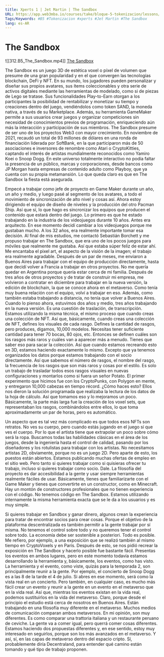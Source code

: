 ```yaml
---
title: Xperts 1 | Jet Martin | The Sandbox
URL: https://app.web3mba.io/courses/take/bloque-5-tokenizacion/lessons/38999597-xperts-1-jet-martin-the-sandbox
Tags/Keywords: #B5 #Tokenizacion #xperts #Jet Martin #The Sandbox
lang: es-AR
---
```

# The Sandbox
![[312.B5_The_Sandbox.mp4]]
[The Sandbox](https://app.web3mba.io?wvideo=xcg1l6hzad)

The Sandbox es un juego 3D de estética voxel o píxel de volumen que presume de una gran popularidad y en el que convergen las tecnologías blockchain, DeFi y NFT. En su mundo, los jugadores pueden personalizar y diseñar sus propios avatares, sus ítems coleccionables y otra serie de activos digitales mediante las herramientas de modelado, como si de piezas de Lego se tratase. Sus funcionalidades Play-to-Earn otorgan a los participantes la posibilidad de rentabilizar y monetizar su tiempo y creaciones dentro del juego, vendiéndolos como token SAND, la moneda nativa, a través de su Marketplace. Además, su herramienta GameMaker permite a sus usuarios crear juegos y organizar competiciones sin necesidad de conocimientos previos de programación, enriqueciendo aún más la interacción y participación de sus miembros. The Sandbox presume de ser uno de los proyectos Web3 con mayor crecimiento. En noviembre de 2021, recaudó un total de 93 millones de dólares en una ronda de financiación liderada por SoftBank, en la que participaron más de 50 asociaciones e inversores de renombre como Atari o CryptoKitties, captando el interés de artistas mundialmente reconocidos como Yamiro Koei o Snoop Dogg. En este universo totalmente interactivo no podía faltar la presencia de un público, marcas y corporaciones, desde bancos como JP Morgan hasta empresas de contenido adulto como Playboy, que ya cuenta con su propia metamansión. Lo que queda claro es que en The Sandbox la fiesta está asegurada.

Empecé a trabajar como jefe de proyecto en Game Maker durante un año, un año y medio, y luego pasé al segmento de los avatares, a todo el movimiento de sincronización de alto nivel y cosas así. Ahora estoy dirigiendo el equipo de diseño de niveles y la producción del otro Pacman Ship. Así que sí, lo que hago es sincronizar los equipos que producen el contenido que estará dentro del juego. Lo primero es que he estado trabajando en la industria de los videojuegos durante 10 años. Antes era arquitecto. En ese momento decidí cambiar a los videojuegos porque me gustaban mucho. A los 32 años, era realmente importante tomar esa decisión. Al final de mis estudios, me contactó Sebastián Borchett y me propuso trabajar en The Sandbox, que era uno de los pocos juegos para móviles que realmente me gustaba. Así que estaba súper feliz de estar ahí. Me encantaba el pixel art, el aspecto de la visión de la imagen; el trabajo era realmente agradable. Después de un par de meses, me enviaron a Buenos Aires para trabajar con el equipo de producción directamente, hasta que decidí volver a Francia a trabajar en otros proyectos. No me quería quedar en Argentina porque quería estar cerca de mi familia. Después de tres años de otros proyectos y de tratar de construir mi empresa, me volvieron a contratar en diciembre para trabajar en la nueva versión, la edición de blockchain, la que se conoce ahora en el metaverso. Como tenía muy buena relación con el equipo, volví a trabajar en eso. Además, como también estaba trabajando a distancia, no tenía que volver a Buenos Aires. Cuando lo pienso ahora, estuvimos dos años y medio, tres años trabajando en la nueva versión. Es una cuestión de traslación, de transcripción. Estamos utilizando la misma técnica, el mismo proceso que cuando creas una colección de NFT. Así que, básicamente, cuando creas una colección de NFT, defines los visuales de cada rasgo. Defines la cantidad de rasgos, pero produces, digamos, 10,000 modelos. Necesitas tener suficiente cantidad para tener 70 bocas, 80 ojos, etc. Entonces se definen cuáles son los rasgos más raros y cuáles van a aparecer más a menudo. Tienes que saber eso para sacar la colección. Así que cuando estamos recreando esto en 3D, estamos haciendo exactamente lo mismo. Excepto que ya tenemos organizados los datos porque estamos trabajando con el socio directamente. Así que sabemos el número de rasgos, el nombre del rasgo, la frecuencia de los rasgos que son más raros y cosas por el estilo. Es solo un trabajo de trasladar todos esos rasgos visuales en nuevas configuraciones y montarlos como si fuera un señor Potato. El primer experimento que hicimos fue con los CryptoPunks, con Polygon en mente, y entregaron 10,000 cabezas en tiempo récord. ¿Cómo haces esto? Ellos nos dieron la solución programada que realizaba la lectura de los datos de la hoja de cálculo. Así que tomamos eso y lo mejoramos un poco. Básicamente, la parte más larga fue la creación de los voxel sets, que representaban los rasgos, combinándolos entre ellos, lo que toma aproximadamente un par de horas, pero es automático.

Un aspecto que es tal vez más complicado es que todos esos NFTs son retratos. No ves su cuerpo, pero cuando estás jugando en el juego sí que ves el cuerpo. Por lo que el artista tiene que extrapolar un poco sobre cómo será la ropa. Buscamos todas las habilidades clásicas en el área de los juegos, desde la ingeniería hasta el control de calidad, pasando por los diseñadores y los rotulistas para trabajar con los artistas. No necesitamos artistas 2D, obviamente, porque no es un juego 2D. Pero aparte de esto, los puestos están abiertos. Estamos publicando muchas ofertas de empleo en el sitio web. Pero tanto si quieres trabajar como si quisieras ofrecer tu trabajo, incluso si quieres trabajar como socio. Dale. La filosofía del proyecto es dar accesibilidad a la gente y usar siempre herramientas realmente fáciles de usar. Básicamente, tienes que familiarizarte con el Game Maker y tienes que convertirte en un constructor, como en Minecraft. Hay un montón de constructores profesionales que no tienen experiencia con el código. No tenemos código en The Sandbox. Estamos utilizando internamente la misma herramienta exacta que se le da a los usuarios y es muy simple.

Si quieres trabajar en Sandbox y ganar dinero, algunos crean la experiencia para tratar de encontrar socios para crear cosas. Porque el objetivo de la plataforma descentralizada es también permitir a la gente trabajar por sí misma. No tenemos el control sobre todo y no queremos tener el control sobre todo. La economía debe ser sostenible a posteriori. Todo es posible. Me refiero, por ejemplo, a una exposición que se realizó también al mismo tiempo en CryptoVoxels y en París. Después de esto, se nos pidió recrear la exposición en The Sandbox y hacerlo posible fue bastante fácil. Presentas los eventos en ambos lugares, pero en este momento todavía estamos desarrollando la herramienta y, básicamente, los eventos, como has visto. La herramienta y el evento, como viste, quizás para la temporada 2, son principalmente reunir a la gente. Por ejemplo, el concierto de Snoop Dogg es a las 8 de la tarde el 4 de julio. Si abres en ese momento, será como la vista real en un concierto. Pero también, en cualquier caso, es mucho más fácil crear un evento y reunir a la gente en un evento en el metaverso que en la vida real. Así que, mientras los eventos existan en la vida real, podemos sustituirlos en la vida del metaverso. Claro, porque desde el principio el estudio está cerca de nosotros en Buenos Aires. Están trabajando en una filosofía muy diferente en el metaverso. Muchos medios de comunicación comparan ambos metaversos. En mi opinión, son muy diferentes. Es como comparar una trattoria italiana y un restaurante peruano de ceviche. La gente va a comer igual, pero querrá comer cosas diferentes. Estamos haciendo dos propuestas diferentes y, en ese sentido, estoy muy interesado en seguirlos, porque son los más avanzados en el metaverso. Y así, sí, en las capas de metaverso dentro del espacio cripto. Sí, probablemente diría Decentraland, para entender qué camino están tomando y qué tipo de trabajo proponen.